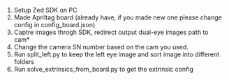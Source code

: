 1. Setup Zed SDK on PC
2. Made Apriltag board (already have, if you made new one please change config in config_board.json)
3. Captre images throgh SDK, redirect output dual-eye images path to cam*
4. Change the camera SN number based on the cam you used.
5. Run split_left.py to keep the left eye image and sort image into different folders
6. Run solve_extrinsics_from_board.py to get the extrinsic config
